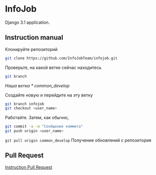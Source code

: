 InfoJob
===============

Django 3.1 application. 

Instruction manual
------------

Клонируйте репозиторий

```sh
git clone https://github.com/InfoJobTeam/infojob.git
```

Проверьте, на какой ветке сейчас находитесь

```sh
git branch
```

_Наша ветка * common_develop_
 
Создайте новую и перейдите на эту ветку

```sh
git branch infojob
git checkout <user_name>
```

Работайте. Затем, как обычно, 

```sh
git commit -a -m "Сообщение коммита"
git push origin <user_name>
```

`git pull origin common_develop`  Получение обновлений с репозитория

Pull Request
------------
[Instruction Pull Request](https://cloud.mail.ru/public/Kz8g/GN6z5BvKy)